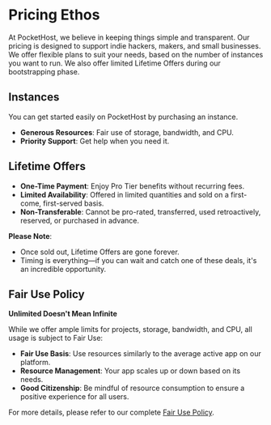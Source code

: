 # Pricing Ethos

At PocketHost, we believe in keeping things simple and transparent. Our pricing is designed to support indie hackers, makers, and small businesses. We offer flexible plans to suit your needs, based on the number of instances you want to run. We also offer limited Lifetime Offers during our bootstrapping phase.

## Instances

You can get started easily on PocketHost by purchasing an instance.

- **Generous Resources**: Fair use of storage, bandwidth, and CPU.
- **Priority Support**: Get help when you need it.

## Lifetime Offers

- **One-Time Payment**: Enjoy Pro Tier benefits without recurring fees.
- **Limited Availability**: Offered in limited quantities and sold on a first-come, first-served basis.
- **Non-Transferable**: Cannot be pro-rated, transferred, used retroactively, reserved, or purchased in advance.

**Please Note**:

- Once sold out, Lifetime Offers are gone forever.
- Timing is everything—if you can wait and catch one of these deals, it's an incredible opportunity.

## Fair Use Policy

**Unlimited Doesn't Mean Infinite**

While we offer ample limits for projects, storage, bandwidth, and CPU, all usage is subject to Fair Use:

- **Fair Use Basis**: Use resources similarly to the average active app on our platform.
- **Resource Management**: Your app scales up or down based on its needs.
- **Good Citizenship**: Be mindful of resource consumption to ensure a positive experience for all users.

For more details, please refer to our complete [Fair Use Policy](/terms).
